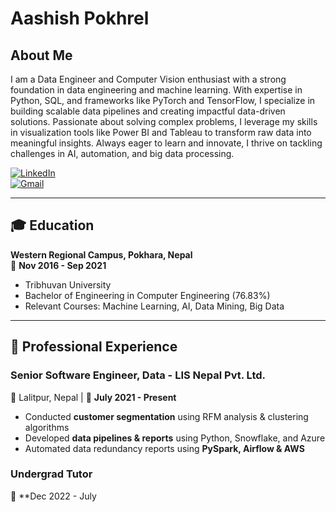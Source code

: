 # Aashish Pokhrel  


## About Me  
I am a Data Engineer and Computer Vision enthusiast with a strong foundation in data engineering and machine learning. With expertise in Python, SQL, and frameworks like PyTorch and TensorFlow, I specialize in building scalable data pipelines and creating impactful data-driven solutions. Passionate about solving complex problems, I leverage my skills in visualization tools like Power BI and Tableau to transform raw data into meaningful insights. Always eager to learn and innovate, I thrive on tackling challenges in AI, automation, and big data processing.  

[![LinkedIn](https://img.shields.io/badge/LinkedIn-0077B5?style=flat-square&logo=linkedin&logoColor=white)](https://linkedin.com/in/aashishpokhrel)  
[![Gmail](https://img.shields.io/badge/Email-D14836?style=flat-square&logo=gmail&logoColor=white)](mailto:ashishpokhrel27@gmail.com)  

---

## 🎓 Education  
**Western Regional Campus, Pokhara, Nepal**  
📅 **Nov 2016 - Sep 2021**  
- Tribhuvan University  
- Bachelor of Engineering in Computer Engineering (76.83%)  
- Relevant Courses: Machine Learning, AI, Data Mining, Big Data  

---

## 💼 Professional Experience  
### **Senior Software Engineer, Data - LIS Nepal Pvt. Ltd.**  
📍 Lalitpur, Nepal | 📅 **July 2021 - Present**  
- Conducted **customer segmentation** using RFM analysis & clustering algorithms  
- Developed **data pipelines & reports** using Python, Snowflake, and Azure  
- Automated data redundancy reports using **PySpark, Airflow & AWS**  

### **Undergrad Tutor**  
📅 **Dec 2022 - July
